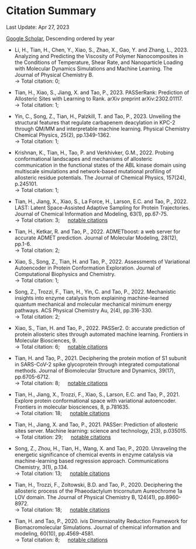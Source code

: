 # Citation Summary

Last Update: Apr 27, 2023

[Google Scholar](https://scholar.google.com/citations?user=X7ZR8J0AAAAJ), Descending ordered by year

- Li, H., Tian, H., Chen, Y., Xiao, S., Zhao, X., Gao, Y. and Zhang, L., 2023. Analyzing and Predicting the Viscosity of Polymer Nanocomposites in the Conditions of Temperature, Shear Rate, and Nanoparticle Loading with Molecular Dynamics Simulations and Machine Learning. The Journal of Physical Chemistry B. <br>
-> Total citation: 0;

- Tian, H., Xiao, S., Jiang, X. and Tao, P., 2023. PASSerRank: Prediction of Allosteric Sites with Learning to Rank. arXiv preprint arXiv:2302.01117. <br>
-> Total citation: 1;

- Yin, C., Song, Z., Tian, H., Palzkill, T. and Tao, P., 2023. Unveiling the structural features that regulate carbapenem deacylation in KPC-2 through QM/MM and interpretable machine learning. Physical Chemistry Chemical Physics, 25(2), pp.1349-1362. <br>
-> Total citation: 1;

- Krishnan, K., Tian, H., Tao, P. and Verkhivker, G.M., 2022. Probing conformational landscapes and mechanisms of allosteric communication in the functional states of the ABL kinase domain using multiscale simulations and network-based mutational profiling of allosteric residue potentials. The Journal of Chemical Physics, 157(24), p.245101. <br>
-> Total citation: 1;

- Tian, H., Jiang, X., Xiao, S., La Force, H., Larson, E.C. and Tao, P., 2022. LAST: Latent Space-Assisted Adaptive Sampling for Protein Trajectories. Journal of Chemical Information and Modeling, 63(1), pp.67-75. <br>
-> Total citation: 3; &emsp; [notable citations](details/last-jcim.md)

- Tian, H., Ketkar, R. and Tao, P., 2022. ADMETboost: a web server for accurate ADMET prediction. Journal of Molecular Modeling, 28(12), pp.1-6. <br>
-> Total citation: 2;

- Xiao, S., Song, Z., Tian, H. and Tao, P., 2022. Assessments of Variational Autoencoder in Protein Conformation Exploration. Journal of Computational Biophysics and Chemistry. <br>
-> Total citation: 1;

- Song, Z., Trozzi, F., Tian, H., Yin, C. and Tao, P., 2022. Mechanistic insights into enzyme catalysis from explaining machine-learned quantum mechanical and molecular mechanical minimum energy pathways. ACS Physical Chemistry Au, 2(4), pp.316-330. <br>
-> Total citation: 2;

- Xiao, S., Tian, H. and Tao, P., 2022. PASSer2. 0: accurate prediction of protein allosteric sites through automated machine learning. Frontiers in Molecular Biosciences, 9. <br>
-> Total citation: 6; &emsp; [notable citations](details/passer2-frontier.md)

- Tian, H. and Tao, P., 2021. Deciphering the protein motion of S1 subunit in SARS-CoV-2 spike glycoprotein through integrated computational methods. Journal of Biomolecular Structure and Dynamics, 39(17), pp.6705-6712. <br>
-> Total citation: 8; &emsp; [notable citations](details/covid-jbsd.md)

- Tian, H., Jiang, X., Trozzi, F., Xiao, S., Larson, E.C. and Tao, P., 2021. Explore protein conformational space with variational autoencoder. Frontiers in molecular biosciences, 8, p.781635. <br>
-> Total citation: 18; &emsp; [notable citations](details/vae-frontier.md)

- Tian, H., Jiang, X. and Tao, P., 2021. PASSer: Prediction of allosteric sites server. Machine learning: science and technology, 2(3), p.035015. <br>
-> Total citation: 29; &emsp; [notable citations](details/passer-mlst.md)

- Song, Z., Zhou, H., Tian, H., Wang, X. and Tao, P., 2020. Unraveling the energetic significance of chemical events in enzyme catalysis via machine-learning based regression approach. Communications Chemistry, 3(1), p.134. <br>
-> Total citation: 13; &emsp; [notable citations](details/enzyme-comm.md)

- Tian, H., Trozzi, F., Zoltowski, B.D. and Tao, P., 2020. Deciphering the allosteric process of the Phaeodactylum tricornutum Aureochrome 1a LOV domain. The Journal of Physical Chemistry B, 124(41), pp.8960-8972. <br>
-> Total citation: 18; &emsp; [notable citations](details/ptau1a-jpcb.md)

- Tian, H. and Tao, P., 2020. ivis Dimensionality Reduction Framework for Biomacromolecular Simulations. Journal of chemical information and modeling, 60(10), pp.4569-4581. <br>
-> Total citation: 8; &emsp; [notable citations](details/ivis-jcim.md)
